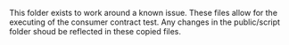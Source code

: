 This folder exists to work around a known issue. These files allow for the executing of the consumer contract test. Any changes in the public/script folder shoud be reflected in these copied files.

